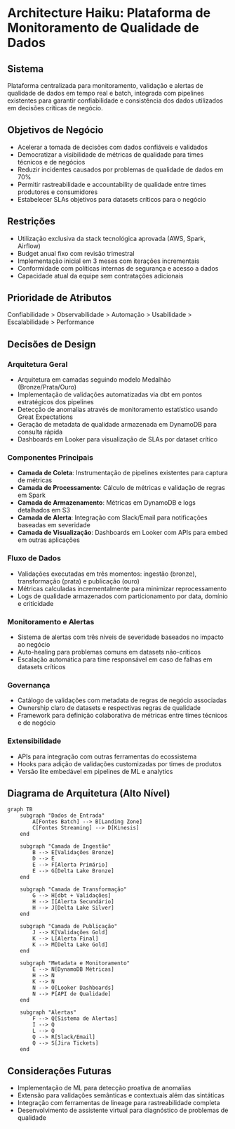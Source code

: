 # Architecture Haiku: Plataforma de Monitoramento de Qualidade de Dados

## Sistema
Plataforma centralizada para monitoramento, validação e alertas de qualidade de dados em tempo real e batch, integrada com pipelines existentes para garantir confiabilidade e consistência dos dados utilizados em decisões críticas de negócio.

## Objetivos de Negócio
- Acelerar a tomada de decisões com dados confiáveis e validados
- Democratizar a visibilidade de métricas de qualidade para times técnicos e de negócios
- Reduzir incidentes causados por problemas de qualidade de dados em 70%
- Permitir rastreabilidade e accountability de qualidade entre times produtores e consumidores
- Estabelecer SLAs objetivos para datasets críticos para o negócio

## Restrições
- Utilização exclusiva da stack tecnológica aprovada (AWS, Spark, Airflow)
- Budget anual fixo com revisão trimestral
- Implementação inicial em 3 meses com iterações incrementais
- Conformidade com políticas internas de segurança e acesso a dados
- Capacidade atual da equipe sem contratações adicionais

## Prioridade de Atributos
Confiabilidade > Observabilidade > Automação > Usabilidade > Escalabilidade > Performance

## Decisões de Design

### Arquitetura Geral
- Arquitetura em camadas seguindo modelo Medalhão (Bronze/Prata/Ouro)
- Implementação de validações automatizadas via dbt em pontos estratégicos dos pipelines
- Detecção de anomalias através de monitoramento estatístico usando Great Expectations
- Geração de metadata de qualidade armazenada em DynamoDB para consulta rápida
- Dashboards em Looker para visualização de SLAs por dataset crítico

### Componentes Principais
- **Camada de Coleta**: Instrumentação de pipelines existentes para captura de métricas
- **Camada de Processamento**: Cálculo de métricas e validação de regras em Spark
- **Camada de Armazenamento**: Métricas em DynamoDB e logs detalhados em S3
- **Camada de Alerta**: Integração com Slack/Email para notificações baseadas em severidade
- **Camada de Visualização**: Dashboards em Looker com APIs para embed em outras aplicações

### Fluxo de Dados
- Validações executadas em três momentos: ingestão (bronze), transformação (prata) e publicação (ouro)
- Métricas calculadas incrementalmente para minimizar reprocessamento
- Logs de qualidade armazenados com particionamento por data, domínio e criticidade

### Monitoramento e Alertas
- Sistema de alertas com três níveis de severidade baseados no impacto ao negócio
- Auto-healing para problemas comuns em datasets não-críticos
- Escalação automática para time responsável em caso de falhas em datasets críticos

### Governança
- Catálogo de validações com metadata de regras de negócio associadas
- Ownership claro de datasets e respectivas regras de qualidade
- Framework para definição colaborativa de métricas entre times técnicos e de negócio

### Extensibilidade
- APIs para integração com outras ferramentas do ecossistema
- Hooks para adição de validações customizadas por times de produtos
- Versão lite embedável em pipelines de ML e analytics

## Diagrama de Arquitetura (Alto Nível)

```mermaid
graph TB
    subgraph "Dados de Entrada"
        A[Fontes Batch] --> B[Landing Zone]
        C[Fontes Streaming] --> D[Kinesis]
    end
    
    subgraph "Camada de Ingestão"
        B --> E[Validações Bronze]
        D --> E
        E --> F[Alerta Primário]
        E --> G[Delta Lake Bronze]
    end
    
    subgraph "Camada de Transformação"
        G --> H[dbt + Validações]
        H --> I[Alerta Secundário]
        H --> J[Delta Lake Silver]
    end
    
    subgraph "Camada de Publicação"
        J --> K[Validações Gold]
        K --> L[Alerta Final]
        K --> M[Delta Lake Gold]
    end
    
    subgraph "Metadata e Monitoramento"
        E --> N[DynamoDB Métricas]
        H --> N
        K --> N
        N --> O[Looker Dashboards]
        N --> P[API de Qualidade]
    end
    
    subgraph "Alertas"
        F --> Q[Sistema de Alertas]
        I --> Q
        L --> Q
        Q --> R[Slack/Email]
        Q --> S[Jira Tickets]
    end
```

## Considerações Futuras
- Implementação de ML para detecção proativa de anomalias
- Extensão para validações semânticas e contextuais além das sintáticas
- Integração com ferramentas de lineage para rastreabilidade completa
- Desenvolvimento de assistente virtual para diagnóstico de problemas de qualidade
